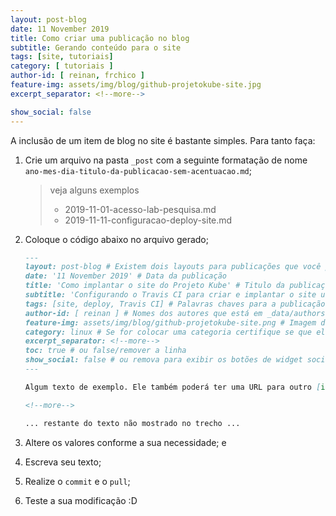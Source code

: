 ```yaml
---
layout: post-blog
date: 11 November 2019
title: Como criar uma publicação no blog
subtitle: Gerando conteúdo para o site
tags: [site, tutoriais]
category: [ tutoriais ]
author-id: [ reinan, frchico ]
feature-img: assets/img/blog/github-projetokube-site.jpg
excerpt_separator: <!--more-->

show_social: false
---
```


A inclusão de um item de blog no site é bastante simples. Para tanto faça:

1. Crie um arquivo na pasta `_post` com a seguinte formatação de nome `ano-mes-dia-titulo-da-publicacao-sem-acentuacao.md`;

	> veja alguns exemplos
	>
	> - 2019-11-01-acesso-lab-pesquisa.md
	> - 2019-11-11-configuracao-deploy-site.md

2. Coloque o código abaixo no arquivo gerado;

	```md
	---
	layout: post-blog # Existem dois layouts para publicações que você pode utilizar [post-blog e post]
	date: '11 November 2019' # Data da publicação
	title: 'Como implantar o site do Projeto Kube' # Titulo da publicação
	subtitle: 'Configurando o Travis CI para criar e implantar o site usando o github' 
	tags: [site, deploy, Travis CI] # Palavras chaves para a publicação
	author-id: [ reinan ] # Nomes dos autores que está em _data/authors.yml
	feature-img: assets/img/blog/github-projetokube-site.png # Imagem da publicação opcional
	category: linux # Se for colocar uma categoria certifique se que ela também foi criada em _category ( A categoria é opcional )
	excerpt_separator: <!--more-->
	toc: true # ou false/remover a linha
	show_social: false # ou remova para exibir os botões de widget social.
	---

	Algum texto de exemplo. Ele também poderá ter uma URL para outro [item do blog]( {% post_url 2019-11-01-acesso-lab-pesquisa %}).

	<!--more-->

	... restante do texto não mostrado no trecho ...
	```

3. Altere os valores conforme a sua necessidade; e
4. Escreva seu texto;
5. Realize o `commit` e o `pull`;
6. Teste a sua modificação :D